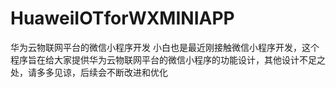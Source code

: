 # HuaweiIOTforWXMINIAPP
华为云物联网平台的微信小程序开发
小白也是最近刚接触微信小程序开发，这个程序旨在给大家提供华为云物联网平台的微信小程序的功能设计，其他设计不足之处，请多多见谅，后续会不断改进和优化
